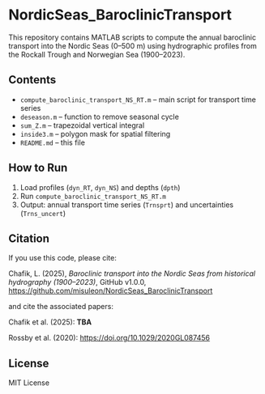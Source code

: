 # NordicSeas_BaroclinicTransport

This repository contains MATLAB scripts to compute the annual baroclinic transport into the Nordic Seas (0–500 m) using hydrographic profiles from the Rockall Trough and Norwegian Sea (1900–2023).

## Contents

- `compute_baroclinic_transport_NS_RT.m` – main script for transport time series
- `deseason.m` – function to remove seasonal cycle
- `sum_Z.m` – trapezoidal vertical integral
- `inside3.m` – polygon mask for spatial filtering
- `README.md` – this file

## How to Run

1. Load profiles (`dyn_RT`, `dyn_NS`) and depths (`dpth`)
2. Run `compute_baroclinic_transport_NS_RT.m`
3. Output: annual transport time series (`Trnsprt`) and uncertainties (`Trns_uncert`)

## Citation

If you use this code, please cite:

Chafik, L. (2025), *Baroclinic transport into the Nordic Seas from historical hydrography (1900–2023)*, GitHub v1.0.0, https://github.com/misuleon/NordicSeas_BaroclinicTransport

and cite the associated papers:

Chafik et al. (2025): **TBA**

Rossby et al. (2020):  https://doi.org/10.1029/2020GL087456

## License

MIT License
